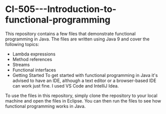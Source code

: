 # CI-505---Introduction-to-functional-programming


This repository contains a few files that demonstrate functional programming in Java. The files are written using Java 9 and cover the following topics:

- Lambda expressions
- Method references
- Streams
- Functional interfaces
- Getting Started
To get started with functional programming in Java it's advised to have an IDE, although a text editor or a browser-based IDE can work just fine. I used VS Code and IntelliJ Idea.

To use the files in this repository, simply clone the repository to your local machine and open the files in Eclipse. You can then run the files to see how functional programming works in Java.
